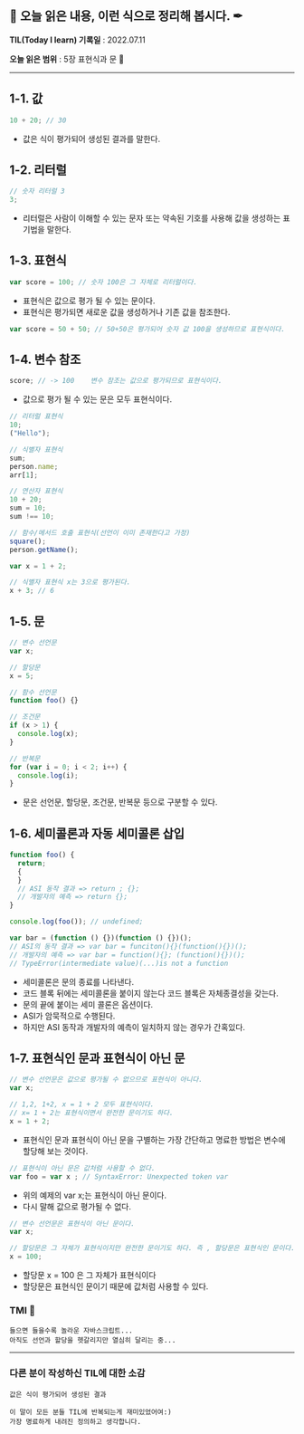 ## 📕 오늘 읽은 내용, 이런 식으로 정리해 봅시다. ✒

**TIL(Today I learn) 기록일** : 2022.07.11

**오늘 읽은 범위** : 5장 표현식과 문 📑

---

## 1-1. 값

```jsx
10 + 20; // 30
```

- 값은 식이 평가되어 생성된 결과를 말한다.

## 1-2. 리터럴

```jsx
// 숫자 리터럴 3
3;
```

- 리터럴은 사람이 이해할 수 있는 문자 또는 약속된 기호를 사용해 값을 생성하는 표기법을 말한다.

## 1-3. 표현식

```jsx
var score = 100; // 숫자 100은 그 자체로 리터럴이다.
```

- 표현식은 값으로 평가 될 수 있는 문이다.
- 표현식은 평가되면 새로운 값을 생성하거나 기존 값을 참조한다.

```jsx
var score = 50 + 50; // 50+50은 평가되어 숫자 값 100을 생성하므로 표현식이다.
```

## 1-4. 변수 참조

```jsx
score; // -> 100    변수 참조는 값으로 평가되므로 표현식이다.
```

- 값으로 평가 될 수 있는 문은 모두 표현식이다.

```jsx
// 리터럴 표현식
10;
("Hello");

// 식별자 표현식
sum;
person.name;
arr[1];

// 연산자 표현식
10 + 20;
sum = 10;
sum !== 10;

// 함수/메서드 호출 표현식(선언이 이미 존재한다고 가정)
square();
person.getName();
```

```jsx
var x = 1 + 2;

// 식별자 표현식 x는 3으로 평가된다.
x + 3; // 6
```

## 1-5. 문

```jsx
// 변수 선언문
var x;

// 할당문
x = 5;

// 함수 선언문
function foo() {}

// 조건문
if (x > 1) {
  console.log(x);
}

// 반복문
for (var i = 0; i < 2; i++) {
  console.log(i);
}
```

- 문은 선언문, 할당문, 조건문, 반복문 등으로 구분할 수 있다.

## 1-6. 세미콜론과 자동 세미콜론 삽입

```jsx
function foo() {
  return;
  {
  }
  // ASI 동작 결과 => return ; {};
  // 개발자의 예측 => return {};
}

console.log(foo()); // undefined;

var bar = (function () {})(function () {})();
// ASI의 동작 결과 => var bar = funciton(){}(function(){})();
// 개발자의 예측 => var bar = function(){}; (function(){})();
// TypeError(intermediate value)(...)is not a function
```

- 세미콜론은 문의 종료를 나타낸다.
- 코드 블록 뒤에는 세미콜론을 붙이지 않는다 코드 블록은 자체종결성을 갖는다.
- 문의 끝에 붙이는 세미 콜론은 옵션이다.
- ASI가 암묵적으로 수행된다.
- 하지만 ASI 동작과 개발자의 예측이 일치하지 않는 경우가 간혹있다.

## 1-7. 표현식인 문과 표현식이 아닌 문

```jsx
// 변수 선언문은 값으로 평가될 수 없으므로 표현식이 아니다.
var x;

// 1,2, 1+2, x = 1 + 2 모두 표현식이다.
// x= 1 + 2는 표현식이면서 완전한 문이기도 하다.
x = 1 + 2;
```

- 표현식인 문과 표현식이 아닌 문을 구별하는 가장 간단하고 명료한 방법은 변수에 할당해 보는 것이다.

```jsx
// 표현식이 아닌 문은 값처럼 사용할 수 없다.
var foo = var x ; // SyntaxError: Unexpected token var
```

- 위의 예제의 var x;는 표현식이 아닌 문이다.
- 다시 말해 값으로 평가될 수 없다.

```jsx
// 변수 선언문은 표현식이 아닌 문이다.
var x;

// 할당문은 그 자체가 표현식이지만 완전한 문이기도 하다. 즉 , 할당문은 표현식인 문이다.
x = 100;
```

- 할당문 x = 100 은 그 자체가 표현식이다
- 할당문은 표현식인 문이기 때문에 값처럼 사용할 수 있다.

### TMI 🔖

```
들으면 들을수록 놀라운 자바스크립트...
아직도 선언과 할당을 헷갈리지만 열심히 달리는 중...
```

---

### 다른 분이 작성하신 TIL에 대한 소감

```
값은 식이 평가되어 생성된 결과

이 말이 모든 분들 TIL에 반복되는게 재미있었어여:)
가장 명료하게 내려진 정의하고 생각합니다.
```
